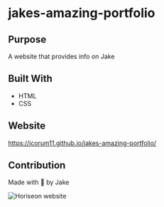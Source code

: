 # jakes-amazing-portfolio

## Purpose
A website that provides info on Jake

## Built With
* HTML
* CSS

## Website
https://jcorum11.github.io/jakes-amazing-portfolio/

## Contribution
Made with 🤪 by Jake

![Horiseon website](./website.png)